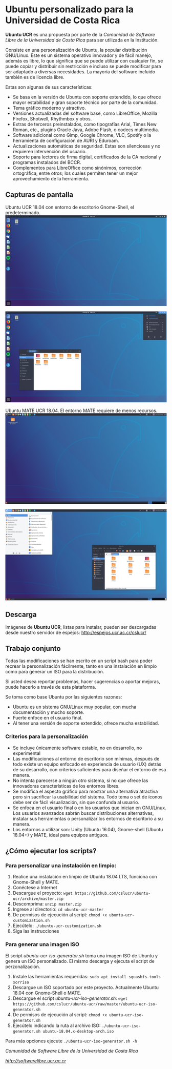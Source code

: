 # Ubuntu personalizado para la Universidad de Costa Rica

**Ubuntu UCR** es una propuesta por parte de la *Comunidad de Software Libre de la Universidad de Costa Rica* para ser utilizada en la Institución.

Consiste en una personalización de Ubuntu, la popular distribución GNU/Linux. Este es un sistema operativo innovador y de fácil manejo, además es libre, lo que significa que se puede utilizar con cualquier fin, se puede copiar y distribuir sin restricción e incluso se puede modificar para ser adaptado a diversas necesidades. La mayoría del software incluido también es de licencia libre.

Estas son algunas de sus características:

- Se basa en la versión de Ubuntu con soporte extendido, lo que ofrece mayor estabilidad y gran soporte técnico por parte de la comunidad.
- Tema gráfico moderno y atractivo.
- Versiones actualizadas del software base, como LibreOffice, Mozilla Firefox, Shotwell, Rhythmbox y otros.
- Extras de terceros preinstalados, como tipografías Arial, Times New Roman, etc., plugins Oracle Java, Adobe Flash, o codecs multimedia.
- Software adicional como Gimp, Google Chrome, VLC, Spotify o la herramienta de configuración de AURI y Eduroam.
- Actualizaciones automáticas de seguridad. Estas son silenciosas y no requieren intervención del usuario.
- Soporte para lectores de firma digital, certificados de la CA nacional y programas instalados del BCCR.
- Complementos para LibreOffice como sinónimos, corrección ortográfica, entre otros; los cuales permiten tener un mejor aprovechamiento de la herramienta.

## Capturas de pantalla

Ubuntu UCR 18.04 con entorno de escritorio Gnome-Shell, el predeterminado.
![Ubuntu 18.04 UCR](https://raw.githubusercontent.com/cslucr/ubuntu-ucr/master/screenshot-ubuntu-1.png)

![Ubuntu 18.04 UCR](https://raw.githubusercontent.com/cslucr/ubuntu-ucr/master/screenshot-ubuntu-2.png)

Ubuntu MATE UCR 18.04. El entorno MATE requiere de menos recursos.
![Ubuntu 18.04 UCR](https://raw.githubusercontent.com/cslucr/ubuntu-ucr/master/screenshot-ubuntu-mate-1.png)

![Ubuntu 18.04 UCR](https://raw.githubusercontent.com/cslucr/ubuntu-ucr/master/screenshot-ubuntu-mate-2.png)

## Descarga

Imágenes de **Ubuntu UCR**, listas para instalar, pueden ser descargadas desde nuestro servidor de espejos:
http://espejos.ucr.ac.cr/cslucr/

## Trabajo conjunto

Todas las modificaciones se han escrito en un script bash para poder recrear la personalización fácilmente, tanto en una instalación en limpio como para generar un ISO para la distribución.

Si usted desea reportar problemas, hacer sugerencias o aportar mejoras, puede hacerlo a través de esta plataforma.

Se toma como base Ubuntu por las siguientes razones:

- Ubuntu es un sistema GNU/Linux muy popular, con mucha documentación y mucho soporte.
- Fuerte enfoce en el usuario final.
- Al tener una versión de soporte extendido, ofrece mucha estabilidad.

### Criterios para la personalización

- Se incluye únicamente software estable, no en desarrollo, no experimental
- Las modificaciones al entorno de escritorio son mínimas, después de todo existe un equipo enfocado en experiencia de usuario (UX) detrás de su desarrollo, con criterios suficientes para diseñar el entorno de esa manera.
- No intenta parecerse a ningún otro sistema, si no que ofrece las innovadoras características de los entornos libres.
- Se modifica el aspecto gráfico para mostrar una alternativa atractiva pero sin sacrificar la usabilidad del sistema. Todo tema o set de íconos debe ser de fácil visualización, sin que confunda al usuario.
- Se enfoca en el usuario final o en los usuarios que inician en GNU/Linux. Los usuarios avanzados sabrán buscar distribuciones alternativas, instalar sus herramientas o personalizar los entornos de escritorio a su manera.
- Los entornos a utilizar son: Unity (Ubuntu 16.04), Gnome-shell (Ubuntu 18.04+) y MATE, ideal para equipos antiguos.


## ¿Cómo ejecutar los scripts?

### Para personalizar una instalación en limpio:

1. Realice una instalación en limpio de Ubuntu 18.04 LTS, funciona con Gnome-Shell y MATE.
2. Conéctese a Internet
3. Descargue el proyecto: `wget https://github.com/cslucr/ubuntu-ucr/archive/master.zip`
4. Descomprima: `unzip master.zip`
5. Ingrese al directorio: `cd ubuntu-ucr-master`
6. De permisos de ejecución al script: `chmod +x ubuntu-ucr-customization.sh`
7. Ejecútelo: `./ubuntu-ucr-customization.sh`
8. Siga las instrucciones

### Para generar una imagen ISO

El script *ubuntu-ucr-iso-generator.sh* toma una imagen ISO de Ubuntu y genera un ISO personalizado. El mismo descarga y ejecuta el script de perzonalización.
1. Instale las herramientas requeridas: `sudo apt install squashfs-tools xorriso`
2. Descargue un ISO soportado por este proyecto. Actualmente Ubuntu 18.04 con Gnome-Shell o MATE.
3. Descargue el script *ubuntu-ucr-iso-generator.sh*: `wget https://github.com/cslucr/ubuntu-ucr/raw/master/ubuntu-ucr-iso-generator.sh`
3. De permisos de ejecución al script: `chmod +x ubuntu-ucr-iso-generator.sh`
4. Ejecútelo indicando la ruta al archivo ISO: `./ubuntu-ucr-iso-generator.sh ubuntu-18.04.x-desktop-arch.iso`

Para más opciones ejecute `./ubuntu-ucr-iso-generator.sh -h`

*Comunidad de Software Libre de la Universidad de Costa Rica*

*http://softwarelibre.ucr.ac.cr*
